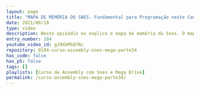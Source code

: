 ```yaml
---
layout: page
title: "MAPA DE MEMÓRIA DO SNES. Fundamental para Programação neste Console."
date: 2021/06/18
type: video
description: Neste episódio eu explico o mapa de memória do Snes. O mapa de memória do Snes é um pouco mais complexo que o do Mega Drive devido ao fato da Cpu do Snes trabalhar com bancos.
entry_number: 184
youtube_video_id: gJ8XkMSQ7Rc
repository: 0184-curso-assembly-snes-mega-parte34
has_code: false
has_p5: false
tags: []
playlists: [Curso de Assembly com Snes e Mega Drive]
permalink: /curso-assembly-snes-mega-parte34/
---
```

